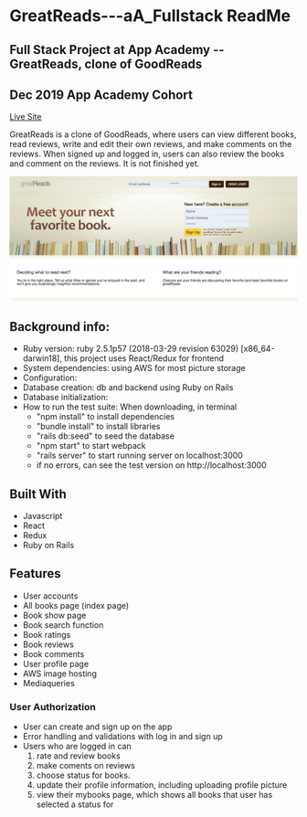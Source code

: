 # GreatReads---aA_Fullstack ReadMe
## Full Stack Project at App Academy -- GreatReads, clone of GoodReads
## Dec 2019 App Academy Cohort

[Live Site](https://greatreads2020.herokuapp.com/#/)

GreatReads is a clone of GoodReads, where users can view different books, read reviews, write and edit their own reviews, and make comments on the reviews. 
When signed up and logged in, users can also review the books and comment on the reviews. It is not finished yet. 

![GreatReads Home Page](https://github.com/FeiYGH/GreatReads---aA_Fullstack/blob/master/GreatReads_ReadMe_Images/Screen%20Shot%202020-03-16%20at%2010.49.00%20PM.png)

## Background info:
* Ruby version: ruby 2.5.1p57 (2018-03-29 revision 63029) [x86_64-darwin18], this project uses React/Redux for frontend
* System dependencies: using AWS for most picture storage
* Configuration:
* Database creation: db and backend using Ruby on Rails 
* Database initialization: 
* How to run the test suite: When downloading, in terminal
    * "npm install" to install dependencies
    * "bundle install" to install libraries
    * "rails db:seed" to seed the database
    * "npm start" to start webpack
    * "rails server" to start running server on localhost:3000
    *  if no errors, can see the test version on http://localhost:3000

## Built With
* Javascript
* React
* Redux
* Ruby on Rails

## Features
* User accounts
* All books page (index page)
* Book show page
* Book search function
* Book ratings
* Book reviews
* Book comments
* User profile page 
* AWS image hosting
* Mediaqueries 

### User Authorization
* User can create and sign up on the app
* Error handling and validations with log in and sign up 
* Users who are logged in can 
   1. rate and review books
   2. make coments on reviews
   3. choose status for books.
   4. update their profile information, including uploading profile picture
   5. view their mybooks page, which shows all books that user has selected a status for

